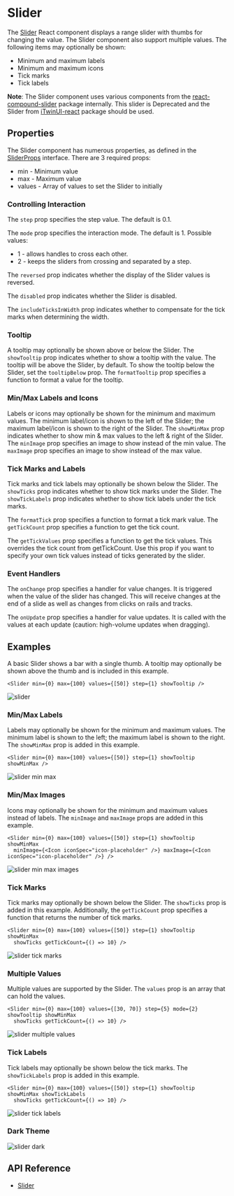 # Slider

The [Slider]($ui-core) React component displays a range slider with thumbs for changing the value.
The Slider component also support multiple values.
The following items may optionally be shown:

- Minimum and maximum labels
- Minimum and maximum icons
- Tick marks
- Tick labels

**Note**: The Slider component uses various components from the [react-compound-slider](https://www.npmjs.com/package/react-compound-slider) package internally. This slider is Deprecated and the Slider from [iTwinUI-react](https://www.npmjs.com/package/@itwin/itwinui-react) package should be used.

## Properties

The Slider component has numerous properties, as defined in the [SliderProps]($ui-core) interface.
There are 3 required props:

- min - Minimum value
- max - Maximum value
- values - Array of values to set the Slider to initially

### Controlling Interaction

The `step` prop specifies the step value. The default is 0.1.

The `mode` prop specifies the interaction mode. The default is 1. Possible values:

- 1 - allows handles to cross each other.
- 2 - keeps the sliders from crossing and separated by a step.

The `reversed` prop indicates whether the display of the Slider values is reversed.

The `disabled` prop indicates whether the Slider is disabled.

The `includeTicksInWidth` prop indicates whether to compensate for the tick marks when determining the width.

### Tooltip

A tooltip may optionally be shown above or below the Slider.
The `showTooltip` prop indicates whether to show a tooltip with the value. The tooltip will be above the Slider, by default.
To show the tooltip below the Slider, set the `tooltipBelow` prop.
The `formatTooltip` prop specifies a function to format a value for the tooltip.

### Min/Max Labels and Icons

Labels or icons may optionally be shown for the minimum and maximum values.
The minimum label/icon is shown to the left of the Slider; the maximum label/icon is shown to the right of the Slider.
The `showMinMax` prop indicates whether to show min & max values to the left & right of the Slider.
The `minImage` prop specifies an image to show instead of the min value.
The `maxImage` prop specifies an image to show instead of the max value.

### Tick Marks and Labels

Tick marks and tick labels may optionally be shown below the Slider.
The `showTicks` prop indicates whether to show tick marks under the Slider.
The `showTickLabels` prop indicates whether to show tick labels under the tick marks.

The `formatTick` prop specifies a function to format a tick mark value.
The `getTickCount` prop specifies a function to get the tick count.

The `getTickValues` prop specifies a function to get the tick values.
This overrides the tick count from getTickCount.
Use this prop if you want to specify your own tick values instead of ticks generated by the slider.

### Event Handlers

The `onChange` prop specifies a handler for value changes.
It is triggered when the value of the slider has changed. This will receive changes at
the end of a slide as well as changes from clicks on rails and tracks.

The `onUpdate` prop specifies a handler for value updates.
It is called with the values at each update (caution: high-volume updates when dragging).

## Examples

A basic Slider shows a bar with a single thumb.
A tooltip may optionally be shown above the thumb and is included in this example.

```tsx
<Slider min={0} max={100} values={[50]} step={1} showTooltip />
```

![slider](./images/Slider.png "Slider")

### Min/Max Labels

Labels may optionally be shown for the minimum and maximum values.
The minimum label is shown to the left; the maximum label is shown to the right.
The `showMinMax` prop is added in this example.

```tsx
<Slider min={0} max={100} values={[50]} step={1} showTooltip showMinMax />
```

![slider min max](./images/SliderMinMax.png "Slider with Min/Max Labels")

### Min/Max Images

Icons may optionally be shown for the minimum and maximum values instead of labels. The `minImage` and `maxImage` props are added in this example.

```tsx
<Slider min={0} max={100} values={[50]} step={1} showTooltip showMinMax
  minImage={<Icon iconSpec="icon-placeholder" />} maxImage={<Icon iconSpec="icon-placeholder" />} />
```

![slider min max images](./images/SliderMinMaxImages.png "Slider with Min/Max Images")

### Tick Marks

Tick marks may optionally be shown below the Slider.
The `showTicks` prop is added in this example.
Additionally, the `getTickCount` prop specifies a function that returns the
number of tick marks.

```tsx
<Slider min={0} max={100} values={[50]} step={1} showTooltip showMinMax
  showTicks getTickCount={() => 10} />
```

![slider tick marks](./images/SliderTickMarks.png "Slider with Tick Marks")

### Multiple Values

Multiple values are supported by the Slider.
The `values` prop is an array that can hold the values.

```tsx
<Slider min={0} max={100} values={[30, 70]} step={5} mode={2} showTooltip showMinMax
  showTicks getTickCount={() => 10} />
```

![slider multiple values](./images/SliderMultipleValues.png "Slider with Multiple Values")

### Tick Labels

Tick labels may optionally be shown below the tick marks.
The `showTickLabels` prop is added in this example.

```tsx
<Slider min={0} max={100} values={[50]} step={1} showTooltip showMinMax showTickLabels
  showTicks getTickCount={() => 10} />
```

![slider tick labels](./images/SliderTickLabels.png "Slider with Tick Labels")

### Dark Theme

![slider dark](./images/SlidersDark.png "Slider in Dark Theme")

## API Reference

- [Slider]($ui-core:Slider)
